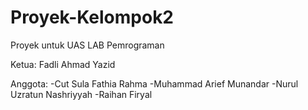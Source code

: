 # Proyek-Kelompok2
Proyek untuk UAS LAB Pemrograman

Ketua: Fadli Ahmad Yazid

Anggota:
  -Cut Sula Fathia Rahma
  -Muhammad Arief Munandar
  -Nurul Uzratun Nashriyyah
  -Raihan Firyal
